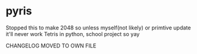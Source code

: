 pyris
=====
Stopped this to make 2048 so unless myself(not likely) or primtive update it'll never work
Tetris in python, school project so yay 

CHANGELOG MOVED TO OWN FILE
